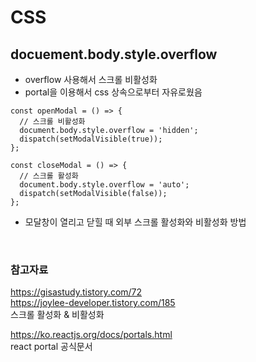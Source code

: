 # CSS

## docuement.body.style.overflow

- overflow 사용해서 스크롤 비활성화
- portal을 이용해서 css 상속으로부터 자유로웠음

```TSX
const openModal = () => {
  // 스크롤 비활성화
  document.body.style.overflow = 'hidden';
  dispatch(setModalVisible(true));
};

const closeModal = () => {
  // 스크롤 활성화
  document.body.style.overflow = 'auto';
  dispatch(setModalVisible(false));
};
```

- 모달창이 열리고 닫힐 때 외부 스크롤 활성화와 비활성화 방법

<br>

### 참고자료

https://gisastudy.tistory.com/72  
https://joylee-developer.tistory.com/185  
스크롤 활성화 & 비활성화

https://ko.reactjs.org/docs/portals.html  
react portal 공식문서
